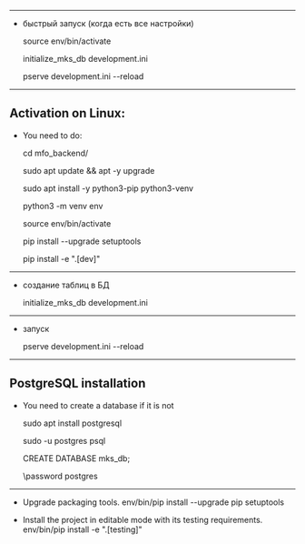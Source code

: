 --------------------------------------------------------------------------------

-   быстрый запуск (когда есть все настройки)
    
    source env/bin/activate
    
    initialize_mks_db development.ini
    
    pserve development.ini --reload
    
--------------------------------------------------------------------------------

Activation on Linux:
--------------------------------------------------------------------------------

-   You need to do:

    cd mfo_backend/

    sudo apt update && apt -y upgrade

    sudo apt install -y python3-pip python3-venv

    python3 -m venv env

    source env/bin/activate

    pip install --upgrade setuptools
    
    pip install -e ".[dev]" 
    
--------------------------------------------------------------------------------

 -  создание таблиц в БД

    initialize_mks_db development.ini
    
--------------------------------------------------------------------------------

 -  запуск

    pserve development.ini --reload

--------------------------------------------------------------------------------

PostgreSQL installation 
--------------------------------------------------------------------------------

-   You need to create a database if it is not

    sudo apt install postgresql

    sudo -u postgres psql

    CREATE DATABASE mks_db;

    \password postgres
    
--------------------------------------------------------------------------------

- Upgrade packaging tools.
    env/bin/pip install --upgrade pip setuptools

- Install the project in editable mode with its testing requirements.
    env/bin/pip install -e ".[testing]"

